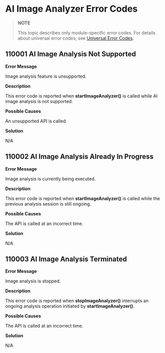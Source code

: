 # AI Image Analyzer Error Codes

> **NOTE**
>
> This topic describes only module-specific error codes. For details about universal error codes, see [Universal Error Codes](../../errorcode-universal.md).

## 110001 AI Image Analysis Not Supported

**Error Message**

Image analysis feature is unsupported.

**Description**

This error code is reported when **startImageAnalyzer()** is called while AI image analysis is not supported.

**Possible Causes**

An unsupported API is called.

**Solution**

N/A

## 110002 AI Image Analysis Already In Progress

**Error Message**

Image analysis is currently being executed.

**Description**

This error code is reported when **startImageAnalyzer()** is called while the previous analysis session is still ongoing.

**Possible Causes**

The API is called at an incorrect time.

**Solution**

N/A

## 110003 AI Image Analysis Terminated

**Error Message**

Image analysis is stopped.

**Description**

This error code is reported when **stopImageAnalyzer()** interrupts an ongoing analysis operation initiated by **startImageAnalyzer()**.

**Possible Causes**

The API is called at an incorrect time.

**Solution**

N/A
